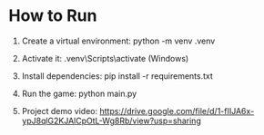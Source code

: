 # How to Run

1. Create a virtual environment:
   python -m venv .venv

2. Activate it:
   .venv\Scripts\activate  (Windows)

3. Install dependencies:
   pip install -r requirements.txt

4. Run the game:
   python main.py

5. Project demo video:
   https://drive.google.com/file/d/1-fIIJA6x-ypJ8qlG2KJAlCpOtL-Wg8Rb/view?usp=sharing